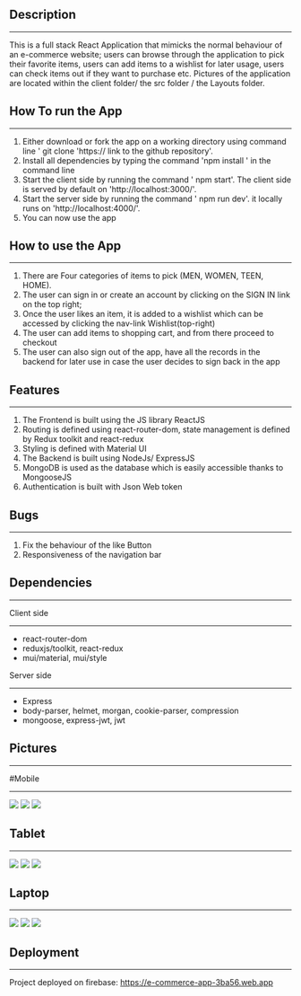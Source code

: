 ## Description
_______________

This is a full stack React Application that mimicks the normal behaviour of an e-commerce website; users can browse through the application to pick their favorite
items, users can add items to a wishlist for later usage, users can check items out if they want to purchase etc.
Pictures of the application are located within the client folder/ the src folder / the Layouts folder.

## How To run the App
_____________________

1. Either download or fork the app on a working directory using command line ' git clone 'https:// link to the github repository'.
2. Install all dependencies by typing the command 'npm install ' in the command line
3. Start the client side by running the command ' npm start'. The client side is served by default on 'http://localhost:3000/'.
4. Start the server side by running the command ' npm run dev'. it locally runs on 'http://localhost:4000/'.
5. You can now use the app

## How to use the App
_______________________

1. There are Four categories of items to pick (MEN, WOMEN, TEEN, HOME).
2. The user can sign in or create an account by clicking on the SIGN IN link on the top right;
3. Once the user likes an item, it is added to a wishlist which can be accessed by clicking the nav-link Wishlist(top-right) 
4. The user can add items to shopping cart, and from there proceed to checkout
5. The user can also sign out of the app, have all the records in the backend for later use in case the user decides to sign back in the app

## Features
____________

1. The Frontend is built using the JS library ReactJS
2. Routing is defined using react-router-dom, state management is defined by Redux toolkit and react-redux
3. Styling is defined with Material UI
4. The Backend is built using NodeJs/ ExpressJS
5. MongoDB is used as the database which is easily accessible thanks to MongooseJS
6. Authentication is built with Json Web token

## Bugs
_________
1. Fix the behaviour of the like Button
2. Responsiveness of the navigation bar

## Dependencies
_______________
Client side
____________
- react-router-dom
- reduxjs/toolkit, react-redux
- mui/material, mui/style

Server side
____________
- Express
- body-parser, helmet, morgan, cookie-parser, compression
- mongoose, express-jwt, jwt

## Pictures
_____________
#Mobile
________

![](Screen%20Shot%20EC%5Fmobile.png)
![](Screen%20Shot%20EC%5Fmobile2.png)
![](Screen%20Shot%20EC%5Fmobile3.png)

## Tablet
__________
![](Screen%20Shot%20EC%5Ftablet.png)
![](Screen%20Shot%20EC%5Ftablet2.png)
![](Screen%20Shot%20EC%5Ftablet3.png)

## Laptop
__________
![](Screen%20Shot%20EC%5Flaptop1.png)
![](Screen%20Shot%20EC%5Flaptop2.png)
![](Screen%20Shot%20EC%5Flaptop3.png)

## Deployment
______________

Project deployed on firebase: https://e-commerce-app-3ba56.web.app

